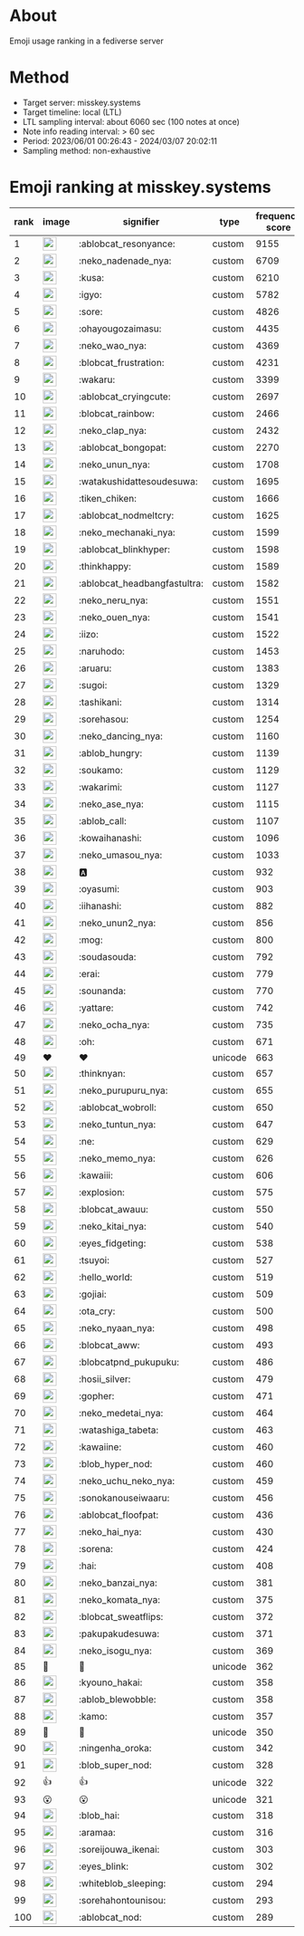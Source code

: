 # About
Emoji usage ranking in a fediverse server

# Method
- Target server: misskey.systems
- Target timeline: local (LTL)
- LTL sampling interval: about 6060 sec (100 notes at once)
- Note info reading interval: > 60 sec
- Period: 2023/06/01 00:26:43 - 2024/03/07 20:02:11 
- Sampling method: non-exhaustive

# Emoji ranking at misskey.systems

|rank|image|signifier|type|frequency score|
|----|----|----|----|----|
|1|<img height="24" src="https://misskey.systems/emoji/ablobcat_resonyance.webp">|:ablobcat_resonyance:|custom|9155|
|2|<img height="24" src="https://misskey.systems/emoji/neko_nadenade_nya.webp">|:neko_nadenade_nya:|custom|6709|
|3|<img height="24" src="https://misskey.systems/emoji/kusa.webp">|:kusa:|custom|6210|
|4|<img height="24" src="https://misskey.systems/emoji/igyo.webp">|:igyo:|custom|5782|
|5|<img height="24" src="https://misskey.systems/emoji/sore.webp">|:sore:|custom|4826|
|6|<img height="24" src="https://misskey.systems/emoji/ohayougozaimasu.webp">|:ohayougozaimasu:|custom|4435|
|7|<img height="24" src="https://misskey.systems/emoji/neko_wao_nya.webp">|:neko_wao_nya:|custom|4369|
|8|<img height="24" src="https://misskey.systems/emoji/blobcat_frustration.webp">|:blobcat_frustration:|custom|4231|
|9|<img height="24" src="https://misskey.systems/emoji/wakaru.webp">|:wakaru:|custom|3399|
|10|<img height="24" src="https://misskey.systems/emoji/ablobcat_cryingcute.webp">|:ablobcat_cryingcute:|custom|2697|
|11|<img height="24" src="https://misskey.systems/emoji/blobcat_rainbow.webp">|:blobcat_rainbow:|custom|2466|
|12|<img height="24" src="https://misskey.systems/emoji/neko_clap_nya.webp">|:neko_clap_nya:|custom|2432|
|13|<img height="24" src="https://misskey.systems/emoji/ablobcat_bongopat.webp">|:ablobcat_bongopat:|custom|2270|
|14|<img height="24" src="https://misskey.systems/emoji/neko_unun_nya.webp">|:neko_unun_nya:|custom|1708|
|15|<img height="24" src="https://misskey.systems/emoji/watakushidattesoudesuwa.webp">|:watakushidattesoudesuwa:|custom|1695|
|16|<img height="24" src="https://misskey.systems/emoji/tiken_chiken.webp">|:tiken_chiken:|custom|1666|
|17|<img height="24" src="https://misskey.systems/emoji/ablobcat_nodmeltcry.webp">|:ablobcat_nodmeltcry:|custom|1625|
|18|<img height="24" src="https://misskey.systems/emoji/neko_mechanaki_nya.webp">|:neko_mechanaki_nya:|custom|1599|
|19|<img height="24" src="https://misskey.systems/emoji/ablobcat_blinkhyper.webp">|:ablobcat_blinkhyper:|custom|1598|
|20|<img height="24" src="https://misskey.systems/emoji/thinkhappy.webp">|:thinkhappy:|custom|1589|
|21|<img height="24" src="https://misskey.systems/emoji/ablobcat_headbangfastultra.webp">|:ablobcat_headbangfastultra:|custom|1582|
|22|<img height="24" src="https://misskey.systems/emoji/neko_neru_nya.webp">|:neko_neru_nya:|custom|1551|
|23|<img height="24" src="https://misskey.systems/emoji/neko_ouen_nya.webp">|:neko_ouen_nya:|custom|1541|
|24|<img height="24" src="https://misskey.systems/emoji/iizo.webp">|:iizo:|custom|1522|
|25|<img height="24" src="https://misskey.systems/emoji/naruhodo.webp">|:naruhodo:|custom|1453|
|26|<img height="24" src="https://misskey.systems/emoji/aruaru.webp">|:aruaru:|custom|1383|
|27|<img height="24" src="https://misskey.systems/emoji/sugoi.webp">|:sugoi:|custom|1329|
|28|<img height="24" src="https://misskey.systems/emoji/tashikani.webp">|:tashikani:|custom|1314|
|29|<img height="24" src="https://misskey.systems/emoji/sorehasou.webp">|:sorehasou:|custom|1254|
|30|<img height="24" src="https://misskey.systems/emoji/neko_dancing_nya.webp">|:neko_dancing_nya:|custom|1160|
|31|<img height="24" src="https://misskey.systems/emoji/ablob_hungry.webp">|:ablob_hungry:|custom|1139|
|32|<img height="24" src="https://misskey.systems/emoji/soukamo.webp">|:soukamo:|custom|1129|
|33|<img height="24" src="https://misskey.systems/emoji/wakarimi.webp">|:wakarimi:|custom|1127|
|34|<img height="24" src="https://misskey.systems/emoji/neko_ase_nya.webp">|:neko_ase_nya:|custom|1115|
|35|<img height="24" src="https://misskey.systems/emoji/ablob_call.webp">|:ablob_call:|custom|1107|
|36|<img height="24" src="https://misskey.systems/emoji/kowaihanashi.webp">|:kowaihanashi:|custom|1096|
|37|<img height="24" src="https://misskey.systems/emoji/neko_umasou_nya.webp">|:neko_umasou_nya:|custom|1033|
|38|<img height="24" src="https://misskey.systems/emoji/a.webp">|:a:|custom|932|
|39|<img height="24" src="https://misskey.systems/emoji/oyasumi.webp">|:oyasumi:|custom|903|
|40|<img height="24" src="https://misskey.systems/emoji/iihanashi.webp">|:iihanashi:|custom|882|
|41|<img height="24" src="https://misskey.systems/emoji/neko_unun2_nya.webp">|:neko_unun2_nya:|custom|856|
|42|<img height="24" src="https://misskey.systems/emoji/mog.webp">|:mog:|custom|800|
|43|<img height="24" src="https://misskey.systems/emoji/soudasouda.webp">|:soudasouda:|custom|792|
|44|<img height="24" src="https://misskey.systems/emoji/erai.webp">|:erai:|custom|779|
|45|<img height="24" src="https://misskey.systems/emoji/sounanda.webp">|:sounanda:|custom|770|
|46|<img height="24" src="https://misskey.systems/emoji/yattare.webp">|:yattare:|custom|742|
|47|<img height="24" src="https://misskey.systems/emoji/neko_ocha_nya.webp">|:neko_ocha_nya:|custom|735|
|48|<img height="24" src="https://misskey.systems/emoji/oh.webp">|:oh:|custom|671|
|49|❤|❤|unicode|663|
|50|<img height="24" src="https://misskey.systems/emoji/thinknyan.webp">|:thinknyan:|custom|657|
|51|<img height="24" src="https://misskey.systems/emoji/neko_purupuru_nya.webp">|:neko_purupuru_nya:|custom|655|
|52|<img height="24" src="https://misskey.systems/emoji/ablobcat_wobroll.webp">|:ablobcat_wobroll:|custom|650|
|53|<img height="24" src="https://misskey.systems/emoji/neko_tuntun_nya.webp">|:neko_tuntun_nya:|custom|647|
|54|<img height="24" src="https://misskey.systems/emoji/ne.webp">|:ne:|custom|629|
|55|<img height="24" src="https://misskey.systems/emoji/neko_memo_nya.webp">|:neko_memo_nya:|custom|626|
|56|<img height="24" src="https://misskey.systems/emoji/kawaiii.webp">|:kawaiii:|custom|606|
|57|<img height="24" src="https://misskey.systems/emoji/explosion.webp">|:explosion:|custom|575|
|58|<img height="24" src="https://misskey.systems/emoji/blobcat_awauu.webp">|:blobcat_awauu:|custom|550|
|59|<img height="24" src="https://misskey.systems/emoji/neko_kitai_nya.webp">|:neko_kitai_nya:|custom|540|
|60|<img height="24" src="https://misskey.systems/emoji/eyes_fidgeting.webp">|:eyes_fidgeting:|custom|538|
|61|<img height="24" src="https://misskey.systems/emoji/tsuyoi.webp">|:tsuyoi:|custom|527|
|62|<img height="24" src="https://misskey.systems/emoji/hello_world.webp">|:hello_world:|custom|519|
|63|<img height="24" src="https://misskey.systems/emoji/gojiai.webp">|:gojiai:|custom|509|
|64|<img height="24" src="https://misskey.systems/emoji/ota_cry.webp">|:ota_cry:|custom|500|
|65|<img height="24" src="https://misskey.systems/emoji/neko_nyaan_nya.webp">|:neko_nyaan_nya:|custom|498|
|66|<img height="24" src="https://misskey.systems/emoji/blobcat_aww.webp">|:blobcat_aww:|custom|493|
|67|<img height="24" src="https://misskey.systems/emoji/blobcatpnd_pukupuku.webp">|:blobcatpnd_pukupuku:|custom|486|
|68|<img height="24" src="https://misskey.systems/emoji/hosii_silver.webp">|:hosii_silver:|custom|479|
|69|<img height="24" src="https://misskey.systems/emoji/gopher.webp">|:gopher:|custom|471|
|70|<img height="24" src="https://misskey.systems/emoji/neko_medetai_nya.webp">|:neko_medetai_nya:|custom|464|
|71|<img height="24" src="https://misskey.systems/emoji/watashiga_tabeta.webp">|:watashiga_tabeta:|custom|463|
|72|<img height="24" src="https://misskey.systems/emoji/kawaiine.webp">|:kawaiine:|custom|460|
|73|<img height="24" src="https://misskey.systems/emoji/blob_hyper_nod.webp">|:blob_hyper_nod:|custom|460|
|74|<img height="24" src="https://misskey.systems/emoji/neko_uchu_neko_nya.webp">|:neko_uchu_neko_nya:|custom|459|
|75|<img height="24" src="https://misskey.systems/emoji/sonokanouseiwaaru.webp">|:sonokanouseiwaaru:|custom|456|
|76|<img height="24" src="https://misskey.systems/emoji/ablobcat_floofpat.webp">|:ablobcat_floofpat:|custom|436|
|77|<img height="24" src="https://misskey.systems/emoji/neko_hai_nya.webp">|:neko_hai_nya:|custom|430|
|78|<img height="24" src="https://misskey.systems/emoji/sorena.webp">|:sorena:|custom|424|
|79|<img height="24" src="https://misskey.systems/emoji/hai.webp">|:hai:|custom|408|
|80|<img height="24" src="https://misskey.systems/emoji/neko_banzai_nya.webp">|:neko_banzai_nya:|custom|381|
|81|<img height="24" src="https://misskey.systems/emoji/neko_komata_nya.webp">|:neko_komata_nya:|custom|375|
|82|<img height="24" src="https://misskey.systems/emoji/blobcat_sweatflips.webp">|:blobcat_sweatflips:|custom|372|
|83|<img height="24" src="https://misskey.systems/emoji/pakupakudesuwa.webp">|:pakupakudesuwa:|custom|371|
|84|<img height="24" src="https://misskey.systems/emoji/neko_isogu_nya.webp">|:neko_isogu_nya:|custom|369|
|85|🎉|🎉|unicode|362|
|86|<img height="24" src="https://misskey.systems/emoji/kyouno_hakai.webp">|:kyouno_hakai:|custom|358|
|87|<img height="24" src="https://misskey.systems/emoji/ablob_blewobble.webp">|:ablob_blewobble:|custom|358|
|88|<img height="24" src="https://misskey.systems/emoji/kamo.webp">|:kamo:|custom|357|
|89|🍗|🍗|unicode|350|
|90|<img height="24" src="https://misskey.systems/emoji/ningenha_oroka.webp">|:ningenha_oroka:|custom|342|
|91|<img height="24" src="https://misskey.systems/emoji/blob_super_nod.webp">|:blob_super_nod:|custom|328|
|92|👍|👍|unicode|322|
|93|😮|😮|unicode|321|
|94|<img height="24" src="https://misskey.systems/emoji/blob_hai.webp">|:blob_hai:|custom|318|
|95|<img height="24" src="https://misskey.systems/emoji/aramaa.webp">|:aramaa:|custom|316|
|96|<img height="24" src="https://misskey.systems/emoji/soreijouwa_ikenai.webp">|:soreijouwa_ikenai:|custom|303|
|97|<img height="24" src="https://misskey.systems/emoji/eyes_blink.webp">|:eyes_blink:|custom|302|
|98|<img height="24" src="https://misskey.systems/emoji/whiteblob_sleeping.webp">|:whiteblob_sleeping:|custom|294|
|99|<img height="24" src="https://misskey.systems/emoji/sorehahontounisou.webp">|:sorehahontounisou:|custom|293|
|100|<img height="24" src="https://misskey.systems/emoji/ablobcat_nod.webp">|:ablobcat_nod:|custom|289|

